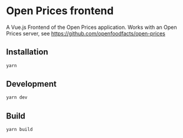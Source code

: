 # Open Prices frontend

A Vue.js Frontend of the Open Prices application. Works with an Open Prices server, see https://github.com/openfoodfacts/open-prices

## Installation

```sh
yarn
```

## Development

```sh
yarn dev
```

## Build

```sh
yarn build
```
